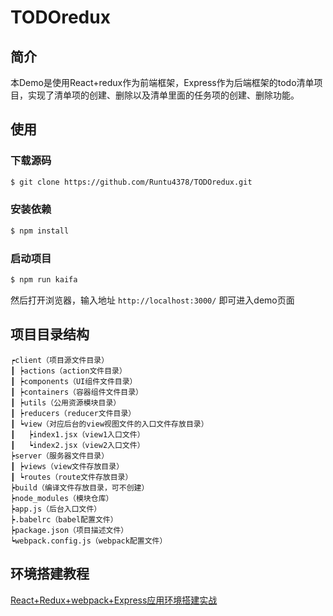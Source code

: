 # TODOredux

## 简介

本Demo是使用React+redux作为前端框架，Express作为后端框架的todo清单项目，实现了清单项的创建、删除以及清单里面的任务项的创建、删除功能。

## 使用

### 下载源码

```bash
$ git clone https://github.com/Runtu4378/TODOredux.git
```

### 安装依赖

```bash
$ npm install
```

### 启动项目
```bash
$ npm run kaifa
```

然后打开浏览器，输入地址 `http://localhost:3000/` 即可进入demo页面

## 项目目录结构

```
┍client（项目源文件目录）
┃ ┝actions（action文件目录）
┃ ┝components（UI组件文件目录）
┃ ┝containers（容器组件文件目录）
┃ ┝utils（公用资源模块目录）
┃ ┝reducers（reducer文件目录）
┃ ┕view（对应后台的view视图文件的入口文件存放目录）
┃   ┝index1.jsx（view1入口文件）
┃   ┕index2.jsx（view2入口文件）
┝server（服务器文件目录）
┃ ┝views（view文件存放目录）
┃ ┕routes（route文件存放目录）
┝build（编译文件存放目录，可不创建）
┝node_modules（模块仓库）
┝app.js（后台入口文件）
┝.babelrc（babel配置文件）
┝package.json（项目描述文件）
┕webpack.config.js（webpack配置文件）
```

## 环境搭建教程

[React+Redux+webpack+Express应用环境搭建实战](http://runtu4378.github.io/2017/02/16/React-Redux-webpack%E5%BA%94%E7%94%A8%E7%8E%AF%E5%A2%83%E6%90%AD%E5%BB%BA%E5%AE%9E%E6%88%98/)